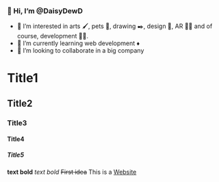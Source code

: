 

### 👋 Hi, I’m @DaisyDewD
- 👀 I’m interested in arts 🖌️, pets 🐾, drawing ✒️, design 🧩, AR 🤳🏿 and of course, development 👩‍💻.
- 🌱 I’m currently learning web development ♦️
- 💞️ I’m looking to collaborate in a big company

# Title1
## Title2
### Title3
#### Title4
##### Title5

**text bold**
*text bold*
~~First idea~~
This is a [Website](google.com)
<!--- 📫 How to reach me: daisygarzon.work 


DaisyDewD/DaisyDewD is a ✨ special ✨ repository because its `README.md` (this file) appears on your GitHub profile.
You can click the Preview link to take a look at your changes.
--->
